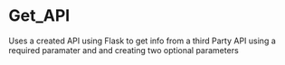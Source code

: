# Get_API
Uses a created API using Flask to get info from a third Party API using a required paramater and and creating two optional parameters
